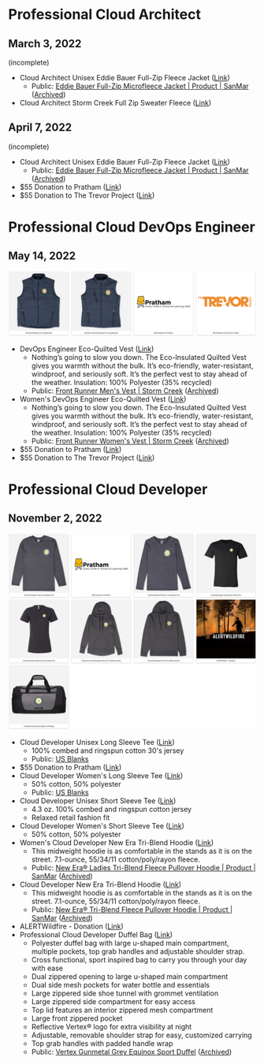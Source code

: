 <!-- Global site tag (gtag.js) - Google Analytics -->
<script async src="https://www.googletagmanager.com/gtag/js?id=G-3GJYSY21KN"></script>
<script>
  window.dataLayer = window.dataLayer || [];
  function gtag(){dataLayer.push(arguments);}
  gtag('js', new Date());

  gtag('config', 'G-3GJYSY21KN');
</script>

# Professional Cloud Architect

## March 3, 2022

(incomplete)

* Cloud Architect Unisex Eddie Bauer Full-Zip Fleece Jacket ([Link](https://shop.googlemerchandisestore.com/certificationperks/Google+Cloud+Perks/Cloud+Architect+Unisex+Eddie+Bauer+Full-Zip+Fleece+Jacket))
  * Public: [Eddie Bauer Full-Zip Microfleece Jacket &#124; Product &#124; SanMar](https://www.sanmar.com/p/6361_Black) ([Archived](https://archive.ph/Zf28s))
* Cloud Architect Storm Creek Full Zip Sweater Fleece ([Link](https://shop.googlemerchandisestore.com/certificationperks/Google+Cloud+Perks/Cloud+Architect+Storm+Creek+Full+Zip+Sweater+Fleece))

## April 7, 2022

(incomplete)

* Cloud Architect Unisex Eddie Bauer Full-Zip Fleece Jacket ([Link](https://shop.googlemerchandisestore.com/certificationperks/Google+Cloud+Perks/Cloud+Architect+Unisex+Eddie+Bauer+Full-Zip+Fleece+Jacket))
  * Public: [Eddie Bauer Full-Zip Microfleece Jacket &#124; Product &#124; SanMar](https://www.sanmar.com/p/6361_Black) ([Archived](https://archive.ph/Zf28s))
* $55 Donation to Pratham ([Link](https://shop.googlemerchandisestore.com/certificationperks/Google+Cloud+Perks/55+Donation+to+Pratham))
* $55 Donation to The Trevor Project ([Link](https://shop.googlemerchandisestore.com/certificationperks/Google+Cloud+Perks/55+Donation+to+The+Trevor+Project))

# Professional Cloud DevOps Engineer

## May 14, 2022

![photos](devops/20220514.png)

* DevOps Engineer Eco-Quilted Vest ([Link](https://shop.googlemerchandisestore.com/certificationperks/Google+Cloud+Perks/DevOps+Engineer+Eco-Quilted+Vest))
  * Nothing’s going to slow you down. The Eco-Insulated Quilted Vest gives you warmth without the bulk. It’s eco-friendly, water-resistant, windproof, and seriously soft. It’s the perfect vest to stay ahead of the weather. Insulation: 100% Polyester (35% recycled)
  * Public: [Front Runner Men's Vest &#124; Storm Creek](https://www.stormcreek.com/products/mens-front-runner-vest) ([Archived](https://archive.ph/led4Y))
* Women's DevOps Engineer Eco-Quilted Vest ([Link](https://shop.googlemerchandisestore.com/certificationperks/Google+Cloud+Perks/Womens+DevOps+Engineer+Eco-Quilted+Vest))
  * Nothing’s going to slow you down. The Eco-Insulated Quilted Vest gives you warmth without the bulk. It’s eco-friendly, water-resistant, windproof, and seriously soft. It’s the perfect vest to stay ahead of the weather. Insulation: 100% Polyester (35% recycled)
  * Public: [Front Runner Women's Vest &#124; Storm Creek](https://www.stormcreek.com/products/womens-front-runner-vest) ([Archived](https://archive.ph/TD3rR))
* $55 Donation to Pratham ([Link](https://shop.googlemerchandisestore.com/certificationperks/Google+Cloud+Perks/55+Donation+to+Pratham))
* $55 Donation to The Trevor Project ([Link](https://shop.googlemerchandisestore.com/certificationperks/Google+Cloud+Perks/55+Donation+to+The+Trevor+Project))

# Professional Cloud Developer

## November 2, 2022

![photos](developer/20221102.png)

* Cloud Developer Unisex Long Sleeve Tee ([Link](https://shop.googlemerchandisestore.com/certificationperks/Google+Cloud+Perks/Cloud+Developer+Unisex+Long+Sleeve+Tee))
  * 100% combed and ringspun cotton 30's jersey
  * Public: [US Blanks](https://usblanks.net/)
* $55 Donation to Pratham ([Link](https://shop.googlemerchandisestore.com/certificationperks/Google+Cloud+Perks/55+Donation+to+Pratham))
* Cloud Developer Women's Long Sleeve Tee ([Link](https://shop.googlemerchandisestore.com/certificationperks/Google+Cloud+Perks/Cloud+Developer+Womens+Long+Sleeve+Tee))
  * 50% cotton, 50% polyester
  * Public: [US Blanks](https://usblanks.net/)
* Cloud Developer Unisex Short Sleeve Tee ([Link](https://shop.googlemerchandisestore.com/certificationperks/Google+Cloud+Perks/Cloud+Developer+Unisex+Short+Sleeve+Tee))
  * 4.3 oz. 100% combed and ringspun cotton jersey
  * Relaxed retail fashion fit
* Cloud Developer Women's Short Sleeve Tee ([Link](https://shop.googlemerchandisestore.com/certificationperks/Google+Cloud+Perks/Cloud+Developer+Womens+Short+Sleeve+Tee))
  * 50% cotton, 50% polyester
* Women's Cloud Developer New Era Tri-Blend Hoodie ([Link](https://shop.googlemerchandisestore.com/certificationperks/Google+Cloud+Perks/Womens+Cloud+Developer+New+Era+Tri-Blend+Hoodie))
  * This midweight hoodie is as comfortable in the stands as it is on the street. 7.1-ounce, 55/34/11 cotton/poly/rayon fleece.
  * Public: [New Era® Ladies Tri-Blend Fleece Pullover Hoodie &#124; Product &#124; SanMar](https://www.sanmar.com/p/8592_BlkHthr) ([Archived](https://archive.ph/vUd2d))
* Cloud Developer New Era Tri-Blend Hoodie ([Link](https://shop.googlemerchandisestore.com/certificationperks/Google+Cloud+Perks/Cloud+Developer+New+Era+Tri-Blend+Hoodie))
  * This midweight hoodie is as comfortable in the stands as it is on the street. 7.1-ounce, 55/34/11 cotton/poly/rayon fleece.
  * Public: [New Era® Tri-Blend Fleece Pullover Hoodie &#124; Product &#124; SanMar](https://www.sanmar.com/p/8590_BlkHthr) ([Archived](https://archive.ph/rqQU5))
* ALERTWildfire - Donation ([Link](https://shop.googlemerchandisestore.com/certificationperks/Google+Cloud+Perks/ALERTWildfire+donation))
* Professional Cloud Developer Duffel Bag ([Link](https://shop.googlemerchandisestore.com/certificationperks/Google+Cloud+Perks/Professional+Cloud+Developer+Duffel+Bag))
  * Polyester duffel bag with large u-shaped main compartment, multiple pockets, top grab handles and adjustable shoulder strap.
  * Cross functional, sport inspired bag to carry you through your day with ease
  * Dual zippered opening to large u-shaped main compartment
  * Dual side mesh pockets for water bottle and essentials
  * Large zippered side shoe tunnel with grommet ventilation
  * Large zippered side compartment for easy access
  * Top lid features an interior zippered mesh compartment
  * Large front zippered pocket
  * Reflective Vertex® logo for extra visibility at night
  * Adjustable, removable shoulder strap for easy, customized carrying
  * Top grab handles with padded handle wrap
  * Public: [Vertex Gunmetal Grey Equinox Sport Duffel](https://www.merchology.com/products/100332-vertex-charcoal-duffel) ([Archived](https://archive.ph/TwvVJ))
